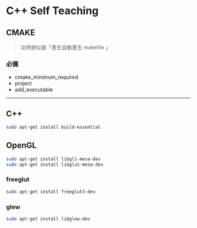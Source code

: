 # C++ Self Teaching

## CMAKE

> 功用貌似是「產生自動產生 makefile 」

### 必備

- cmake_minimum_required
- project
- add_executable

---

## C++

```bash
sudo apt-get install build-essential
```

## OpenGL

```bash
sudo apt-get install libgl1-mesa-dev
sudo apt-get install libglu1-mesa-dev
```

### freeglut

```bash
sudo apt-get install freeglut3-dev
```

### glew

```bash
sudo apt-get install libglew-dev
```
